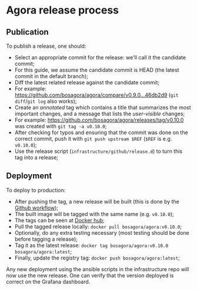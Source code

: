 # Agora release process

## Publication

To publish a release, one should:
- Select an appropriate commit for the release: we'll call it the candidate commit;
- For this guide, we assume the candidate commit is HEAD (the latest commit in the default branch);
- Diff the latest related release against the candidate commit;
- For example: https://github.com/bosagora/agora/compare/v0.9.0...46db2d9 (`git diff`/`git log` also works);
- Create an *annotated* tag which contains a title that summarizes the most important changes,
  and a message that lists the *user-visible* changes;
- For example: https://github.com/bosagora/agora/releases/tag/v0.10.0 was created with `git tag -a v0.10.0`;
- After checking for typos and ensuring that the commit was done on the correct commit,
  push it with `git push upstream $REF` (`$REF` is e.g. `v0.10.0`);
- Use the release script (`infrastructure/github/release.d`) to turn this tag into a release;

## Deployment

To deploy to production:
- After pushing the tag, a new release will be built (this is done by the [Github workflow](../.github/workflows/release.yml));
- The built image will be tagged with the same name (e.g. `v0.10.0`);
- The tags can be seen at [Docker hub](https://hub.docker.com/repository/docker/bosagora/agora/tags);
- Pull the tagged release locally: `docker pull bosagora/agora:v0.10.0`;
- Optionally, do any extra testing necessary (most testing should be done before tagging a release);
- Tag it as the latest release: `docker tag bosagora/agora:v0.10.0 bosagora/agora:latest`;
- Finally, update the registry tag: `docker push bosagora/agora:latest`;

Any new deployment using the ansible scripts in the infrastructure repo will now use the new release.
One can verify that the version deployed is correct on the Grafana dashboard.
